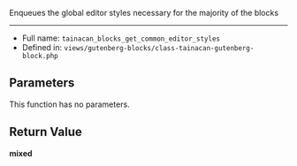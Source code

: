 
Enqueues the global editor styles necessary for the majority of the blocks

***

* Full name: `tainacan_blocks_get_common_editor_styles`
* Defined in: `views/gutenberg-blocks/class-tainacan-gutenberg-block.php`

## Parameters

This function has no parameters.

## Return Value

**mixed**
